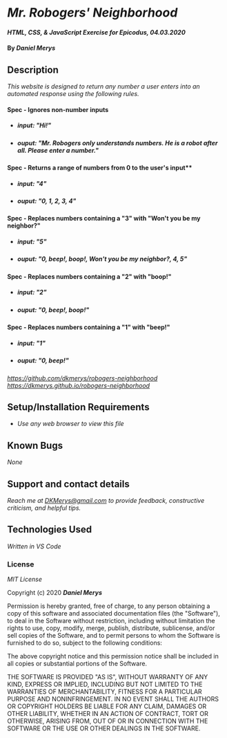 # _Mr. Robogers' Neighborhood_

#### _HTML, CSS, & JavaScript Exercise for Epicodus, 04.03.2020_

#### By _**Daniel Merys**_

## Description

_This website is designed to return any number a user enters into an automated response using the following rules._

#### Spec - Ignores non-number inputs
- ##### input: "Hi!"
- ##### ouput: "Mr. Robogers only understands numbers. He is a robot after all. Please enter a number."

#### Spec - Returns a range of numbers from 0 to the user's input**
- ##### input: "4"
- ##### ouput: "0, 1, 2, 3, 4"

#### Spec - Replaces numbers containing a "3" with "Won't you be my neighbor?"
- ##### input: "5"
- ##### ouput: "0, beep!, boop!, Won't you be my neighbor?, 4, 5"

#### Spec - Replaces numbers containing a "2" with "boop!"
- ##### input: "2"
- ##### ouput: "0, beep!, boop!"

#### Spec - Replaces numbers containing a "1" with "beep!"
- ##### input: "1"
- ##### ouput: "0, beep!"



_https://github.com/dkmerys/robogers-neighborhood_
_https://dkmerys.github.io/robogers-neighborhood_


## Setup/Installation Requirements

* _Use any web browser to view this file_


## Known Bugs

_None_

## Support and contact details

_Reach me at DKMerys@gmail.com to provide feedback, constructive criticism, and helpful tips._

## Technologies Used

_Written in VS Code_

### License

*MIT License*

Copyright (c) 2020 **_Daniel Merys_**

Permission is hereby granted, free of charge, to any person obtaining a copy
of this software and associated documentation files (the "Software"), to deal
in the Software without restriction, including without limitation the rights
to use, copy, modify, merge, publish, distribute, sublicense, and/or sell
copies of the Software, and to permit persons to whom the Software is
furnished to do so, subject to the following conditions:

The above copyright notice and this permission notice shall be included in all
copies or substantial portions of the Software.

THE SOFTWARE IS PROVIDED "AS IS", WITHOUT WARRANTY OF ANY KIND, EXPRESS OR
IMPLIED, INCLUDING BUT NOT LIMITED TO THE WARRANTIES OF MERCHANTABILITY,
FITNESS FOR A PARTICULAR PURPOSE AND NONINFRINGEMENT. IN NO EVENT SHALL THE
AUTHORS OR COPYRIGHT HOLDERS BE LIABLE FOR ANY CLAIM, DAMAGES OR OTHER
LIABILITY, WHETHER IN AN ACTION OF CONTRACT, TORT OR OTHERWISE, ARISING FROM,
OUT OF OR IN CONNECTION WITH THE SOFTWARE OR THE USE OR OTHER DEALINGS IN THE
SOFTWARE.